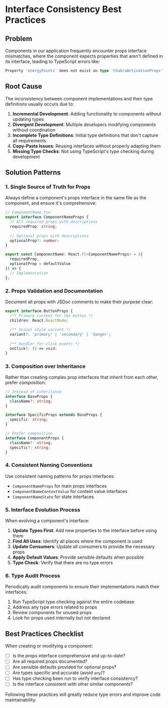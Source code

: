 
# Interface Consistency Best Practices

## Problem

Components in our application frequently encounter props interface mismatches, where the component expects properties that aren't defined in its interface, leading to TypeScript errors like:

```typescript
Property 'energyPoints' does not exist on type 'ChakraActivationProps'.
```

## Root Cause

The inconsistency between component implementations and their type definitions usually occurs due to:

1. **Incremental Development**: Adding functionality to components without updating types
2. **Divergent Development**: Multiple developers modifying components without coordination
3. **Incomplete Type Definitions**: Initial type definitions that don't capture all requirements
4. **Copy-Paste Issues**: Reusing interfaces without properly adapting them
5. **Missing Type Checks**: Not using TypeScript's type checking during development

## Solution Patterns

### 1. Single Source of Truth for Props

Always define a component's props interface in the same file as the component, and ensure it's comprehensive:

```typescript
// ComponentName.tsx
export interface ComponentNameProps {
  // All required props with descriptions
  requiredProp: string;
  
  // Optional props with descriptions
  optionalProp?: number;
}

export const ComponentName: React.FC<ComponentNameProps> = ({ 
  requiredProp,
  optionalProp = defaultValue
}) => {
  // Implementation
};
```

### 2. Props Validation and Documentation

Document all props with JSDoc comments to make their purpose clear:

```typescript
export interface ButtonProps {
  /** Primary content for the button */
  children: React.ReactNode;
  
  /** Visual style variant */
  variant?: 'primary' | 'secondary' | 'danger';
  
  /** Handler for click events */
  onClick?: () => void;
}
```

### 3. Composition over Inheritance

Rather than creating complex prop interfaces that inherit from each other, prefer composition:

```typescript
// Instead of inheritance
interface BaseProps {
  className?: string;
}

interface SpecificProps extends BaseProps {
  specific: string;
}

// Prefer composition
interface ComponentProps {
  className?: string;
  specific?: string;
}
```

### 4. Consistent Naming Conventions

Use consistent naming patterns for props interfaces:

- `ComponentNameProps` for main props interfaces
- `ComponentNameContextValue` for context value interfaces
- `ComponentNameState` for state interfaces

### 5. Interface Evolution Process

When evolving a component's interface:

1. **Update Types First**: Add new properties to the interface before using them
2. **Find All Uses**: Identify all places where the component is used
3. **Update Consumers**: Update all consumers to provide the necessary props
4. **Apply Default Values**: Provide sensible defaults when possible
5. **Type Check**: Verify that there are no type errors

### 6. Type Audit Process

Periodically audit components to ensure their implementations match their interfaces:

1. Run TypeScript type checking against the entire codebase
2. Address any type errors related to props
3. Review components for unused props
4. Look for props used internally but not declared

## Best Practices Checklist

When creating or modifying a component:

- [ ] Is the props interface comprehensive and up-to-date?
- [ ] Are all required props documented?
- [ ] Are sensible defaults provided for optional props?
- [ ] Are types specific and accurate (avoid `any`)?
- [ ] Has type checking been run to verify interface consistency?
- [ ] Is the interface consistent with other similar components?

Following these practices will greatly reduce type errors and improve code maintainability.

